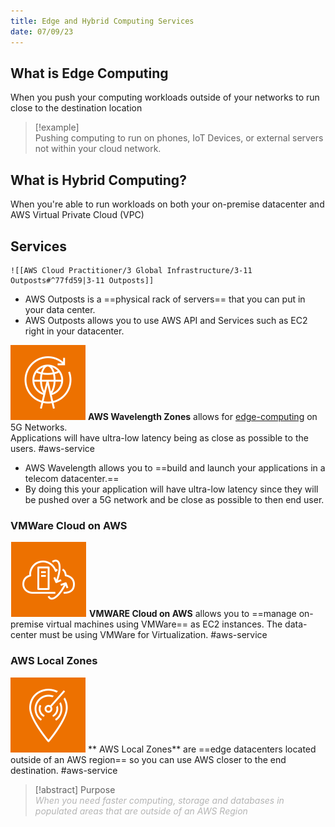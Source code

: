```yaml
---
title: Edge and Hybrid Computing Services
date: 07/09/23
---
```


## What is Edge Computing

When you push your computing workloads outside of your networks to run close to the destination location 

 > 
 > \[!example\]  
 > Pushing computing to run on phones, IoT Devices, or external servers not within your cloud network.

## What is Hybrid Computing?

When you're able to run workloads on both your on-premise datacenter and AWS Virtual Private Cloud (VPC)

## Services

````
![[AWS Cloud Practitioner/3 Global Infrastructure/3-11 Outposts#^77fd59|3-11 Outposts]]
````

* AWS Outposts is a ==physical rack of servers== that you can put in your data center. 
* AWS Outposts allows you to use AWS API and Services such as EC2 right in your datacenter.

![35](../../images/icons/Wavelength_Zones_Icon.png) **AWS Wavelength Zones** allows for [edge-computing](7-4%20Edge%20and%20Hybrid%20Computing%20Services.md#what-is-edge-computing) on 5G Networks.  
Applications will have ultra-low latency being as close as possible to the users. #aws-service

* AWS Wavelength allows you to ==build and launch your applications in a telecom datacenter.==
* By doing this your application will have ultra-low latency since they will be pushed over a 5G network and be close as possible to then end user. 

### VMWare Cloud on AWS

![35](../../images/icons/VMWare_on_Cloud_Icon.png)  **VMWARE Cloud on AWS** allows you to ==manage on-premise virtual machines using VMWare== as EC2 instances. The data-center must be using VMWare for Virtualization. #aws-service 

### AWS Local Zones

![35](../../images/icons/Local_Zones_Icon.png) ** AWS Local Zones\*\* are ==edge datacenters located outside of an AWS region== so you can use AWS closer to the end destination. #aws-service 

 > 
 > \[!abstract\] Purpose  
 > <em style="color:#b5b5b5">When you need faster computing, storage and databases in populated areas that are outside of an AWS Region</em>

